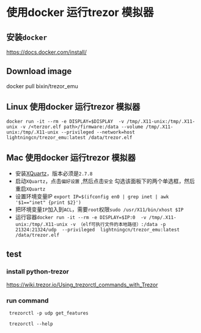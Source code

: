 #  使用docker 运行trezor 模拟器

## 安装`docker`

  https://docs.docker.com/install/

## Download image

 docker pull bixin/trezor_emu

##  Linux 使用docker 运行trezor 模拟器

 ```
 docker run -it --rm -e DISPLAY=$DISPLAY  -v /tmp/.X11-unix:/tmp/.X11-unix -v /<terzor.elf path>/firmware:/data --volume /tmp/.X11-unix:/tmp/.X11-unix --privileged --network=host lightningcn/trezor_emu:latest /data/trezor.elf
 ```

##  Mac 使用docker 运行trezor 模拟器

- 安装[XQuartz](https://www.xquartz.org/releases/XQuartz-2.7.8.html)，版本必须是`2.7.8`
- 启动`XQuartz`，点击`偏好设置` ,然后点击`安全` 勾选该面板下的两个单选框，然后重启`XQuartz`
- 设置环境变量IP `export IP=$(ifconfig en0 | grep inet | awk '$1=="inet" {print $2}')`
- 把环境变量`IP`加入到`ACL`，需要`root`权限`sudo /usr/X11/bin/xhost $IP`
- 运行容器`docker run -it --rm -e DISPLAY=$IP:0  -v /tmp/.X11-unix:/tmp/.X11-unix -v （elf可执行文件的本地路径）:/data -p 21324:21324/udp  --privileged  lightningcn/trezor_emu:latest /data/trezor.elf`


## test

###  install python-trezor

   https://wiki.trezor.io/Using_trezorctl_commands_with_Trezor

###  run command

   ```
    trezorctl -p udp get_features
   ```

   ```
    trezorctl --help
   ```
